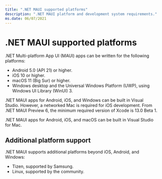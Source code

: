 ```yaml
---
title: ".NET MAUI supported platforms"
description: ".NET MAUI platform and development system requirements."
ms.date: 06/07/2021
---
```


# .NET MAUI supported platforms

.NET Multi-platform App UI (MAUI) apps can be written for the following platforms:

- Android 5.0 (API 21) or higher.
- iOS 10 or higher.
- macOS 11 (Big Sur) or higher.
- Windows desktop and the Universal Windows Platform (UWP), using Windows UI Library (WinUI) 3.

.NET MAUI apps for Android, iOS, and Windows can be built in Visual Studio. However, a networked Mac is required for iOS development. From .NET MAUI Preview 6, the minimum required version of Xcode is 13.0 Beta 1.

.NET MAUI apps for Android, iOS, and macOS can be built in Visual Studio for Mac.

## Additional platform support

.NET MAUI supports additional platforms beyond iOS, Android, and Windows:

- Tizen, supported by Samsung.
- Linux, supported by the community.

<!-- ## Android platform support

You should have the latest Android SDK Tools and Android API platform installed. You can update to the latest versions using the Android SDK Manager.

Additionally, the target/compile version for Android projects **must** be set to *Use latest installed platform*. However the minimum version can be set to API 21 so you can continue to support devices that use Android 5.0 and newer. -->
